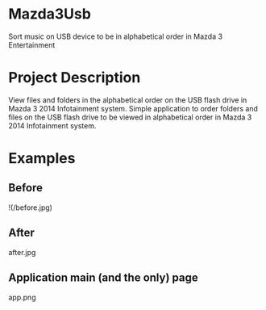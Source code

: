 # Mazda3Usb
Sort music on USB device to be in alphabetical order in Mazda 3 Entertainment

# Project Description
View files and folders in the alphabetical order on the USB flash drive in Mazda 3 2014 Infotainment system.
Simple application to order folders and files on the USB flash drive to be viewed in alphabetical order in Mazda 3 2014 Infotainment system.

# Examples
## Before

!(/before.jpg)
## After

after.jpg
## Application main (and the only) page

app.png
